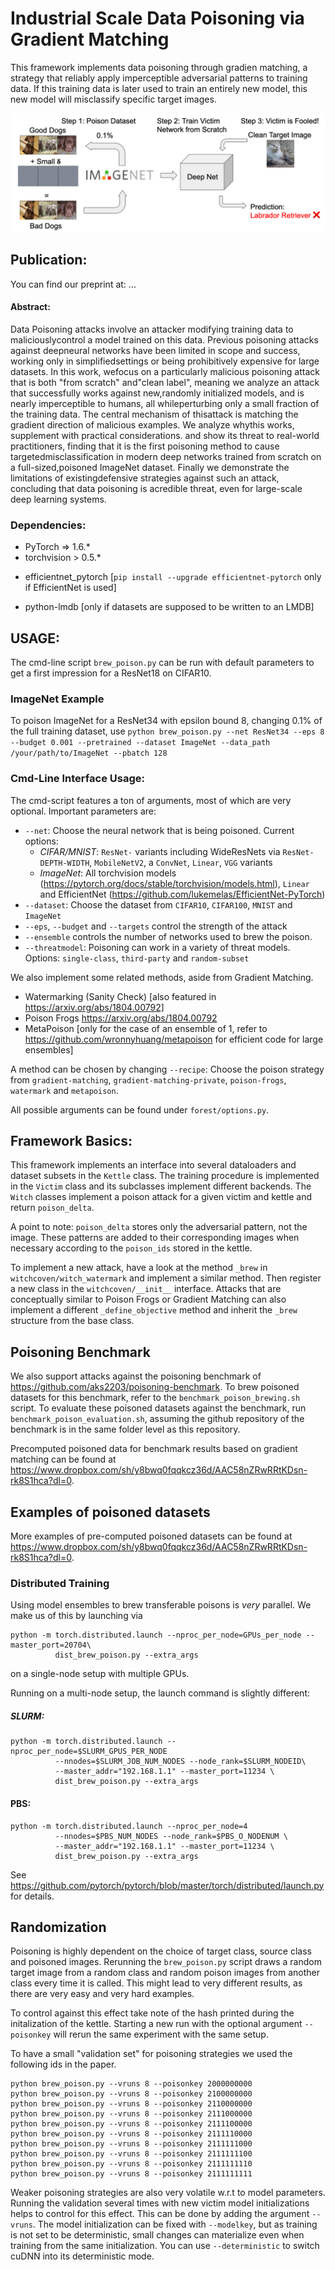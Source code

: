 # Industrial Scale Data Poisoning via Gradient Matching


This framework implements data poisoning through gradien matching, a strategy that reliably apply imperceptible adversarial patterns to training data. If this training data is later used to train an entirely new model, this new model will misclassify specific target images.

![Teaser](imgs/pipeline1.png "Poisoning via Gradient Matching")

## Publication:
You can find our preprint at: ...

#### Abstract:
Data Poisoning attacks involve an attacker modifying training data to maliciouslycontrol a model trained on this data.  Previous poisoning attacks against deepneural networks have been limited in scope and success, working only in simplifiedsettings or being prohibitively expensive for large datasets.   In this work,  wefocus on a particularly malicious poisoning attack that is both "from scratch" and"clean label", meaning we analyze an attack that successfully works against new,randomly initialized models, and is nearly imperceptible to humans, all whileperturbing only a small fraction of the training data. The central mechanism of thisattack is matching the gradient direction of malicious examples. We analyze whythis works, supplement with practical considerations. and show its threat to real-world practitioners, finding that it is the first poisoning method to cause targetedmisclassification in modern deep networks trained from scratch on a full-sized,poisoned ImageNet dataset.  Finally we demonstrate the limitations of existingdefensive strategies against such an attack, concluding that data poisoning is acredible threat, even for large-scale deep learning systems.


### Dependencies:
* PyTorch => 1.6.*
* torchvision > 0.5.*
- efficientnet_pytorch [```pip install --upgrade efficientnet-pytorch``` only if EfficientNet is used]
* python-lmdb [only if datasets are supposed to be written to an LMDB]


## USAGE:

The cmd-line script ```brew_poison.py``` can be run with default parameters to get a first impression for a ResNet18 on CIFAR10.

### ImageNet Example
To poison ImageNet for a ResNet34 with epsilon bound 8, changing 0.1% of the full training dataset, use
```python brew_poison.py --net ResNet34 --eps 8 --budget 0.001 --pretrained --dataset ImageNet --data_path /your/path/to/ImageNet --pbatch 128 ```

### Cmd-Line Interface Usage:

The cmd-script features a ton of arguments, most of which are very optional. Important parameters are:
* ```--net```: Choose the neural network that is being poisoned. Current options:
    - *CIFAR/MNIST*: ```ResNet-``` variants including WideResNets via ```ResNet-DEPTH-WIDTH```, ```MobileNetV2```, a ```ConvNet```, ```Linear```, ```VGG``` variants
    - *ImageNet*: All torchvision models (https://pytorch.org/docs/stable/torchvision/models.html), ```Linear``` and EfficientNet (https://github.com/lukemelas/EfficientNet-PyTorch)
* ```--dataset```: Choose the dataset from ```CIFAR10```, ```CIFAR100```, ```MNIST``` and ```ImageNet```
* ```--eps```, ```--budget``` and ```--targets``` control the strength of the attack
* ```--ensemble``` controls the number of networks used to brew the poison.
* ```--threatmodel```: Poisoning can work in a variety of threat models. Options: ```single-class```, ```third-party``` and ```random-subset```


We also implement some related methods, aside from Gradient Matching.
* Watermarking (Sanity Check) [also featured in https://arxiv.org/abs/1804.00792]
* Poison Frogs https://arxiv.org/abs/1804.00792
* MetaPoison [only for the case of an ensemble of 1, refer to https://github.com/wronnyhuang/metapoison for efficient code for large ensembles]

A method can be chosen by changing ```--recipe```: Choose the poison strategy from ```gradient-matching```, ```gradient-matching-private```, ```poison-frogs```, ```watermark``` and ```metapoison```.

All possible arguments can be found under ```forest/options.py```.


## Framework Basics:

This framework implements an interface into several dataloaders and dataset subsets in the ```Kettle``` class.
The training procedure is implemented in the ```Victim``` class and its subclasses implement different backends.
The ```Witch``` classes implement a poison attack for a given victim and kettle and return ```poison_delta```.

A point to note: ```poison_delta``` stores only the adversarial pattern, not the image. These patterns are added to their
corresponding images when necessary according to the ```poison_ids``` stored in the kettle.


To implement a new attack, have a look at the method ```_brew``` in ```witchcoven/witch_watermark``` and implement a
similar method. Then register a new class in the ```witchcoven/__init__``` interface. Attacks that are conceptually similar to Poison Frogs or Gradient Matching can also implement a different ```_define_objective``` method and inherit the ```_brew``` structure from the base class.


## Poisoning Benchmark
We also support attacks against the poisoning benchmark of https://github.com/aks2203/poisoning-benchmark. To brew poisoned datasets for this benchmark, refer to the ```benchmark_poison_brewing.sh``` script. To evaluate these poisoned datasets against the benchmark, run ```benchmark_poison_evaluation.sh```, assuming the github repository of the benchmark is in the same folder level as this repository.


Precomputed poisoned data for benchmark results based on gradient matching can be found at https://www.dropbox.com/sh/y8bwq0fqqkcz36d/AAC58nZRwRRtKDsn-rk8S1hca?dl=0.

## Examples of poisoned datasets

More examples of pre-computed poisoned datasets can be found at
https://www.dropbox.com/sh/y8bwq0fqqkcz36d/AAC58nZRwRRtKDsn-rk8S1hca?dl=0.


### Distributed Training

Using model ensembles to brew transferable poisons is *very* parallel. We make us of this by launching via
```
python -m torch.distributed.launch --nproc_per_node=GPUs_per_node --master_port=20704\
          dist_brew_poison.py --extra_args
```
on a single-node setup with multiple GPUs.

Running on a multi-node setup, the launch command is slightly different:
##### SLURM:
```
python -m torch.distributed.launch --nproc_per_node=$SLURM_GPUS_PER_NODE
          --nnodes=$SLURM_JOB_NUM_NODES --node_rank=$SLURM_NODEID\
          --master_addr="192.168.1.1" --master_port=11234 \
          dist_brew_poison.py --extra_args
```

#### PBS:
```
python -m torch.distributed.launch --nproc_per_node=4
          --nnodes=$PBS_NUM_NODES --node_rank=$PBS_O_NODENUM \
          --master_addr="192.168.1.1" --master_port=11234 \
          dist_brew_poison.py --extra_args
```
See https://github.com/pytorch/pytorch/blob/master/torch/distributed/launch.py for details.

## Randomization

Poisoning is highly dependent on the choice of target class, source class and poisoned images. Rerunning the ```brew_poison.py``` script draws a random target image from a random class and random poison images from another class every time it is called. This might lead to very different results, as there are very easy and very hard examples.

To control against this effect take note of the hash printed during the initalization of the kettle. Starting a new run with the optional argument ```--poisonkey``` will rerun the same experiment with the same setup.


To have a small "validation set" for poisoning strategies we used the following ids in the paper.

```
python brew_poison.py --vruns 8 --poisonkey 2000000000
python brew_poison.py --vruns 8 --poisonkey 2100000000
python brew_poison.py --vruns 8 --poisonkey 2110000000
python brew_poison.py --vruns 8 --poisonkey 2111000000
python brew_poison.py --vruns 8 --poisonkey 2111100000
python brew_poison.py --vruns 8 --poisonkey 2111110000
python brew_poison.py --vruns 8 --poisonkey 2111111000
python brew_poison.py --vruns 8 --poisonkey 2111111100
python brew_poison.py --vruns 8 --poisonkey 2111111110
python brew_poison.py --vruns 8 --poisonkey 2111111111
```

Weaker poisoning strategies are also very volatile w.r.t to model parameters. Running the validation several times with new victim model initializations helps to control for this effect. This can be done by adding the argument ```--vruns```.
The model initialization can be fixed with ```--modelkey```, but as training is not set to be deterministic, small changes can materialize even when training from the same initialization. You can use ```--deterministic``` to switch cuDNN into its deterministic mode.
